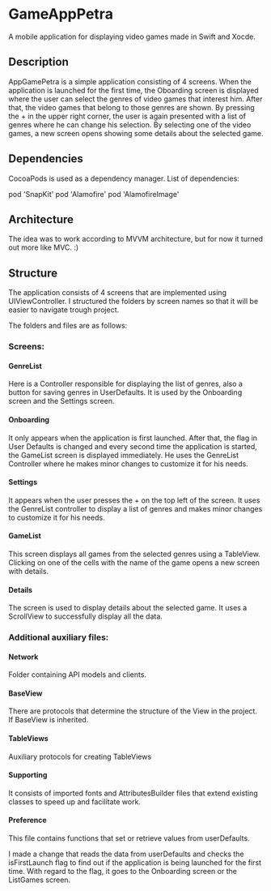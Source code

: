 # GameAppPetra

A mobile application for displaying video games made in Swift and Xocde.

## Description

AppGamePetra is a simple application consisting of 4 screens. When the application is launched for the first time, the Oboarding screen is displayed where the user can select the genres of video games that interest him. After that, the video games that belong to those genres are shown. By pressing the + in the upper right corner, the user is again presented with a list of genres where he can change his selection. By selecting one of the video games, a new screen opens showing some details about the selected game.


## Dependencies

CocoaPods is used as a dependency manager. List of dependencies:

pod 'SnapKit'
pod 'Alamofire'
pod 'AlamofireImage'


## Architecture

The idea was to work according to MVVM architecture, but for now it turned out more like MVC. :)


## Structure

The application consists of 4 screens that are implemented using UIViewController.
I structured the folders by screen names so that it will be easier to navigate trough project. 

The folders and files are as follows:

### Screens:
#### GenreList 
Here is a Controller responsible for displaying the list of genres, also a button for saving genres in UserDefaults. It is used by the Onboarding screen and the Settings screen.

#### Onboarding 
It only appears when the application is first launched. After that, the flag in User Defaults is changed and every second time the application is started, the GameList screen is displayed immediately. He uses the GenreList Controller where he makes minor changes to customize it for his needs.

#### Settings 
It appears when the user presses the + on the top left of the screen. It uses the GenreList controller to display a list of genres and makes minor changes to customize it for his needs.

#### GameList 
This screen displays all games from the selected genres using a TableView. Clicking on one of the cells with the name of the game opens a new screen with details.

#### Details 
The screen is used to display details about the selected game. It uses a ScrollView to successfully display all the data.
    
### Additional auxiliary files:
#### Network
Folder containing API models and clients.

#### BaseView
There are protocols that determine the structure of the View in the project. If BaseView is inherited.

#### TableViews
Auxiliary protocols for creating TableViews

#### Supporting
It consists of imported fonts and AttributesBuilder files that extend existing classes to speed up and facilitate work.
    
#### Preference
This file contains functions that set or retrieve values ​​from userDefaults.


I made a change that reads the data from userDefaults and checks the isFirstLaunch flag to find out if the application is being launched for the first time. With regard to the flag, it goes to the Onboarding screen or the ListGames screen.
